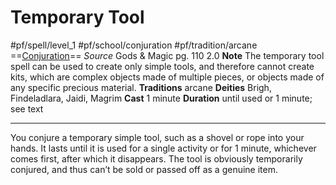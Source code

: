 # Temporary Tool
#pf/spell/level_1 #pf/school/conjuration #pf/tradition/arcane 
==[Conjuration](../../../Traits/Conjuration.md)==
*Source* Gods & Magic pg. 110 2.0
**Note** The temporary tool spell can be used to create only simple tools, and therefore cannot create kits, which are complex objects made of multiple pieces, or objects made of any specific precious material.
**Traditions** arcane
**Deities** Brigh, Findeladlara, Jaidi, Magrim
**Cast** 1 minute
**Duration** until used or 1 minute; see text

---
You conjure a temporary simple tool, such as a shovel or rope into your hands. It lasts until it is used for a single activity or for 1 minute, whichever comes first, after which it disappears. The tool is obviously temporarily conjured, and thus can’t be sold or passed off as a genuine item.